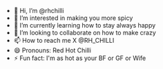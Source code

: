 - 👋 Hi, I’m @rhchilli
- 👀 I’m interested in making you more spicy
- 🌱 I’m currently learning how to stay always happy
- 💞️ I’m looking to collaborate on how to make crazy
- 📫 How to reach me X @RH_CHILLI
- 😄 Pronouns: Red Hot Chilli
- ⚡ Fun fact: I'm as hot as your BF or GF or Wife

<!---
rhchilli/rhchilli is a ✨ special ✨ repository because its `README.md` (this file) appears on your GitHub profile.
You can click the Preview link to take a look at your changes.
--->
